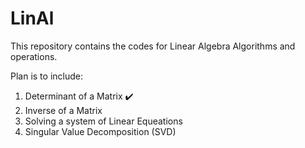 # LinAl
This repository contains the codes for Linear Algebra Algorithms and operations.

Plan is to include:
1. Determinant of a Matrix :heavy_check_mark:
2. Inverse of a Matrix 
3. Solving a system of Linear Equeations 
4. Singular Value Decomposition (SVD)
